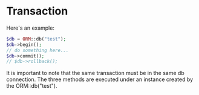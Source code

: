 # Transaction

Here's an example:

```php
$db = ORM::db("test");
$db->begin();
// do something here...
$db->commit();
// $db->rollback();
```

It is important to note that the same transaction must be in the same db connection. The three methods are executed under an instance created by the ORM::db("test").
